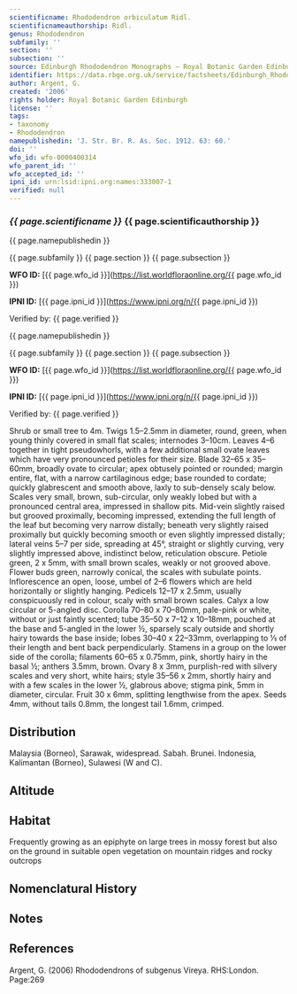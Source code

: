 ```yaml
---
scientificname: Rhododendron orbiculatum Ridl.
scientificnameauthorship: Ridl.
genus: Rhododendron
subfamily: ''
section: ''
subsection: ''
source: Edinburgh Rhododendron Monographs – Royal Botanic Garden Edinburgh
identifier: https://data.rbge.org.uk/service/factsheets/Edinburgh_Rhododendron_Monographs.xhtml
author: Argent, G.
created: '2006'
rights holder: Royal Botanic Garden Edinburgh
license: ''
tags:
- taxonomy
- Rhododendron
namepublishedin: 'J. Str. Br. R. As. Soc. 1912. 63: 60.'
doi: ''
wfo_id: wfo-0000400314
wfo_parent_id: ''
wfo_accepted_id: ''
ipni_id: urn:lsid:ipni.org:names:333007-1
verified: null
---
```

### _{{ page.scientificname }}_ {{ page.scientificauthorship }}
 {{ page.namepublishedin }}

{{ page.subfamily }} {{ page.section }} {{ page.subsection }}

**WFO ID:** [{{ page.wfo_id }}](https://list.worldfloraonline.org/{{ page.wfo_id }})

**IPNI ID:** [{{ page.ipni_id }}](https://www.ipni.org/n/{{ page.ipni_id }})

Verified by: {{ page.verified }}

 {{ page.namepublishedin }}

{{ page.subfamily }} {{ page.section }} {{ page.subsection }}

**WFO ID:** [{{ page.wfo_id }}](https://list.worldfloraonline.org/{{ page.wfo_id }})

**IPNI ID:** [{{ page.ipni_id }}](https://www.ipni.org/n/{{ page.ipni_id }})

Verified by: {{ page.verified }}



Shrub or small tree to 4m. Twigs 1.5–2.5mm in diameter, round, green, when young thinly covered in small flat scales; internodes 3–10cm. Leaves 4–6 together in tight pseudowhorls, with a few additional small ovate leaves which have very pronounced petioles for their size. Blade 32–65 x 35–60mm, broadly ovate to circular; apex obtusely pointed or rounded; margin entire, flat, with a narrow cartilaginous edge; base rounded to cordate; quickly glabrescent and smooth above, laxly to sub-densely scaly below. Scales very small, brown, sub-circular, only weakly lobed but with a pronounced central area, impressed in shallow pits. Mid-vein slightly raised but grooved proximally, becoming impressed, extending the full length of the leaf but becoming very narrow distally; beneath very slightly raised proximally but quickly becoming smooth or even slightly impressed distally; lateral veins 5–7 per side, spreading at 45°, straight or slightly curving, very slightly impressed above, indistinct below, reticulation obscure. Petiole green, 2 x 5mm, with small brown scales, weakly or not grooved above. Flower buds green, narrowly conical, the scales with subulate points. Inflorescence an open, loose, umbel of 2–6 flowers which are held horizontally or slightly hanging. Pedicels 12–17 x 2.5mm, usually conspicuously red in colour, scaly with small brown scales. Calyx a low circular or 5-angled disc. Corolla 70–80 x 70–80mm, pale-pink or white, without or just faintly scented; tube 35–50 x 7–12 x 10–18mm, pouched at the base and 5-angled in the lower ½, sparsely scaly outside and shortly hairy towards the base inside; lobes 30–40 x 22–33mm, overlapping to 1⁄5 of their length and bent back perpendicularly. Stamens in a group on the lower side of the corolla; filaments 60–65 x 0.75mm, pink, shortly hairy in the basal ½; anthers 3.5mm, brown. Ovary 8 x 3mm, purplish-red with silvery scales and very short, white hairs; style 35–56 x 2mm, shortly hairy and with a few scales in the lower ½, glabrous above; stigma pink, 5mm in diameter, circular. Fruit 30 x 6mm, splitting lengthwise from the apex. Seeds 4mm, without tails 0.8mm, the longest tail 1.6mm, crimped.

## Distribution
Malaysia (Borneo), Sarawak, widespread. Sabah. Brunei. Indonesia, Kalimantan (Borneo), Sulawesi (W and C).

## Altitude


## Habitat
Frequently growing as an epiphyte on large trees in mossy forest but also on the ground in suitable open vegetation on mountain ridges and rocky outcrops

## Nomenclatural History

                       
## Notes


## References

Argent, G. (2006) Rhododendrons of subgenus Vireya. RHS:London. Page:269
